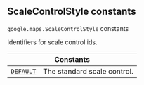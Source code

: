 
<devsite-heading text=" ScaleControlStyle constants" for="ScaleControlStyle" level="h2" link="" toc="" back-to-top=""><h2 id="ScaleControlStyle" is-upgraded="">ScaleControlStyle constants</h2></devsite-heading>
<p>
<code translate="no" dir="ltr"><span itemprop="path">google.maps</span>.<span itemprop="name">ScaleControlStyle</span></code>
constants
</p>
<p>Identifiers for scale control ids.</p>
<div class="devsite-table-wrapper"><table class="constants responsive" summary="ScaleControlStyle constants">
<thead>
<tr><th colspan="2">Constants</th>
</tr></thead>
<tbody>
<tr id="ScaleControlStyle.DEFAULT">
<td itemprop="property"><code translate="no" dir="ltr"><a class="secret-link" href="#ScaleControlStyle.DEFAULT"><span>DEFAULT</span></a></code></td>
<td>The standard scale control.</td>
</tr>
</tbody>
</table></div>
